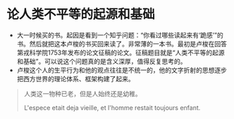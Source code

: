 # 论人类不平等的起源和基础

- 大一时候买的书。起因是看到一个知乎问题：“你看过哪些读起来有‘跪感’”的书。然后就把这本卢梭的书买回来读了。非常薄的一本书。最初是卢梭在回答第戎科学院1753年发布的论文征稿的论文。征稿题目就是“人类不平等的起源和基础”。可以说这个问题真的是含义深厚，值得反复思考的。
- 卢梭这个人的生平行为和他的观点往往是不统一的，他的文字折射的思想逐步把西方世界的理论体系、框架构建了起来。

> 人类这一物种已老，但是人始终还是幼稚。
>
> L'espece etait deja vieille, et l'homme restait toujours enfant.

